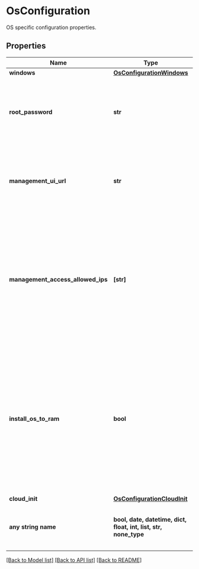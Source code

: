 # OsConfiguration

OS specific configuration properties.

## Properties
Name | Type | Description | Notes
------------ | ------------- | ------------- | -------------
**windows** | [**OsConfigurationWindows**](OsConfigurationWindows.md) |  | [optional] 
**root_password** | **str** | Password set for user root on an ESXi server which will only be returned in response to provisioning a server. | [optional] [readonly] 
**management_ui_url** | **str** | The URL of the management UI which will only be returned in response to provisioning a server. | [optional] [readonly] 
**management_access_allowed_ips** | **[str]** | List of IPs allowed to access the Management UI. Supported in single IP, CIDR and range format. When undefined, Management UI is disabled. This will only be returned in response to provisioning a server. | [optional] 
**install_os_to_ram** | **bool** | If true, OS will be installed to and booted from the server&#39;s RAM. On restart RAM OS will be lost and the server will not be reachable unless a custom bootable OS has been deployed. Only supported for ubuntu/focal and ubuntu/jammy. | [optional]  if omitted the server will use the default value of False
**cloud_init** | [**OsConfigurationCloudInit**](OsConfigurationCloudInit.md) |  | [optional] 
**any string name** | **bool, date, datetime, dict, float, int, list, str, none_type** | any string name can be used but the value must be the correct type | [optional]

[[Back to Model list]](../README.md#documentation-for-models) [[Back to API list]](../README.md#documentation-for-api-endpoints) [[Back to README]](../README.md)


